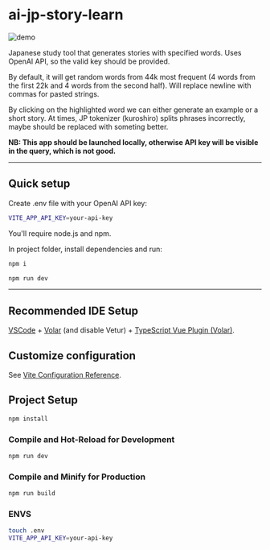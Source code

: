 # ai-jp-story-learn

![demo](data/demo.gif)

Japanese study tool that generates stories with specified words.
Uses OpenAI API, so the valid key should be provided.

By default, it will get random words from 44k most frequent 
(4 words from the first 22k and 4 words from the second half).
Will replace newline with commas for pasted strings.

By clicking on the highlighted word we can either generate an example or a short story.
At times, JP tokenizer (kuroshiro) splits phrases incorrectly, maybe should be replaced with someting better.

**NB: This app should be launched locally, otherwise API key will be visible in the query, which is not good.**

---

## Quick setup

Create .env file with your OpenAI API key:

```sh
VITE_APP_API_KEY=your-api-key
```

You'll require node.js and npm.

In project folder, install dependencies and run:

```sh
npm i

npm run dev
```

---

## Recommended IDE Setup

[VSCode](https://code.visualstudio.com/) + [Volar](https://marketplace.visualstudio.com/items?itemName=Vue.volar) (and disable Vetur) + [TypeScript Vue Plugin (Volar)](https://marketplace.visualstudio.com/items?itemName=Vue.vscode-typescript-vue-plugin).

## Customize configuration

See [Vite Configuration Reference](https://vitejs.dev/config/).

## Project Setup

```sh
npm install
```

### Compile and Hot-Reload for Development

```sh
npm run dev
```

### Compile and Minify for Production

```sh
npm run build
```

### ENVS

```sh
touch .env
VITE_APP_API_KEY=your-api-key
```
